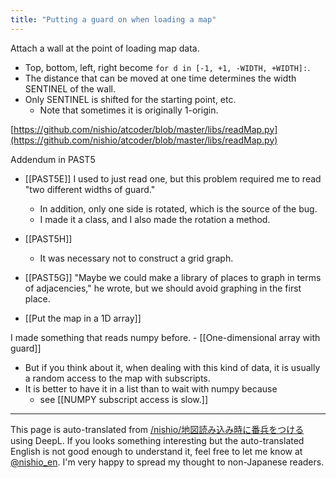 ```yaml
---
title: "Putting a guard on when loading a map"
---
```


Attach a wall at the point of loading map data.
- Top, bottom, left, right become `for d in [-1, +1, -WIDTH, +WIDTH]:`.
- The distance that can be moved at one time determines the width SENTINEL of the wall.
- Only SENTINEL is shifted for the starting point, etc.
    - Note that sometimes it is originally 1-origin.

[https://github.com/nishio/atcoder/blob/master/libs/readMap.py](https://github.com/nishio/atcoder/blob/master/libs/readMap.py)

Addendum in PAST5
- [[PAST5E]] I used to just read one, but this problem required me to read "two different widths of guard."
    - In addition, only one side is rotated, which is the source of the bug.
    - I made it a class, and I also made the rotation a method.
- [[PAST5H]]
    - It was necessary not to construct a grid graph.
- [[PAST5G]] "Maybe we could make a library of places to graph in terms of adjacencies," he wrote, but we should avoid graphing in the first place.

- [[Put the map in a 1D array]]


I made something that reads numpy before.
    - [[One-dimensional array with guard]]
- But if you think about it, when dealing with this kind of data, it is usually a random access to the map with subscripts.
- It is better to have it in a list than to wait with numpy because
    - see  [[NUMPY subscript access is slow.]]

---
This page is auto-translated from [/nishio/地図読み込み時に番兵をつける](https://scrapbox.io/nishio/地図読み込み時に番兵をつける) using DeepL. If you looks something interesting but the auto-translated English is not good enough to understand it, feel free to let me know at [@nishio_en](https://twitter.com/nishio_en). I'm very happy to spread my thought to non-Japanese readers.